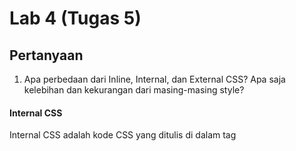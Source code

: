 # Lab 4 (Tugas 5)

## Pertanyaan

1. Apa perbedaan dari Inline, Internal, dan External CSS? Apa saja kelebihan dan kekurangan dari masing-masing style?
#### Internal CSS
Internal CSS adalah kode CSS yang ditulis di dalam tag <style> dan kode HTML dituliskan di bagian atas (header) file HTML. Internal CSS dapat digunakan untuk membuat tampilan pada satu halaman website dan tidak digunakan pada halaman website yang lain.

Cara ini akan sangat cocok dipakai untuk menciptakan halaman web dengan tampilan yang berbeda. Dengan kata lain, Internal CSS ini bisa dipakai untuk menciptakan tampilan yang unik, pada setiap halaman website.

- Kelebihan:
1. Perubahan hanya terjadi pada 1 halaman
2. Class dan ID bisa digunakan oleh internal stylesheet
3. Tidak perlu meng-upload beberapa file karena HTML dan CSS bisa digunakan di file yang sama.

- Kekurangan:
1. Performa web jadi lambat, karena CSS yang berbeda-beda dapat mengakibatkan loading ulang setiap berganti halaman website.
2. Perubahan hanya terjadi pada 1 halaman – tidak efisien bila Anda ingin menggunakan CSS yang sama pada beberapa file.

#### Inline CSS
Inline CSS adalah kode CSS yang ditulis langsung pada atribut elemen HTML. Setiap elemen HTML memiliki atribut style, di situ lah inline CSS ditulis.

Cara ini kurang efisien karena setiap tag HTML yang diberikan harus memiliki style masing-masing. Anda akan lebih sulit dalam mengatur website jika hanya menggunakan inline style CSS. Sebab, Inline CSS digunakan hanya untuk mengubah satu elemen saja.

- Kelebihan:
1. Sangat membantu ketika Anda hanya ingin menguji dan melihat perubahan pada satu elemen.
2. Berguna untuk memperbaiki kode dengan cepat.
3. Proses permintaan HTTP yang lebih kecil dan proses _load website_ akan lebih cepat.

- Kekurangan:
1. Tidak efisien karena Inline style CSS hanya bisa diterapkan pada satu elemen HTML.

#### External CSS
Eksternal CSS adalah kode CSS yang ditulis terpisah dengan kode HTML Eksternal CSS ditulis di sebuah file khusus yang berekstensi .css. File eksternal CSS biasanya diletakkan setelah bagian <head> pada halaman.

Cara ini lebih sederhana dan simpel daripada menambahkan kode CSS di setiap elemen HTML yang ingin Anda atur tampilannya. 

- Kelebihan:
1. Ukuran file HTML akan menjadi lebih kecil dan struktur dari kode HTML jadi lebih rapi.
2. Loading website menjadi lebih cepat.
3. File CSS dapat digunakan di beberapa halaman website sekaligus. 

- Kekurangan:
1. Halaman akan menjadi berantakan, ketika file CSS gagal dipanggil oleh file HTML. Hal ini terjadi disebabkan karena koneksi internet yang lambat.

2. Jelaskan tag HTML5 yang kamu ketahui.

| Nama Tag | Keterangan / Kegunaan |
|---|---|
| **Basic** |   |
| `<!DOCTYPE>` | Tag untuk menentukan tipe dokumen |
| `<html>` | Tag untuk membuat sebuah dokumen HTML |
| `<title>` | Tag untuk membuat judul dari sebuah halaman |
| `<body>` | Tag untuk membuat tubuh dari sebuah halaman |
| `<h1>` to `<h6>` | Tag untuk membuat heading |
| `<p>` | Tag untuk membuat paragraf |
| `<br>` | Memasukan satu baris putus |
| `<hr>` | Tag untuk membuat perubahan dasar kata didalam isi |
| <!--...--> | Tag untuk membuat komentar |
| **Formatting** |   |
| `<acronym>` | Tag untuk membuat sebuah akronim (tidak disupport lagi di HTML5) |
| `<abbr>` | Tag untuk membuat sebuah singkatan |
| `<address>` | Tag untuk membuat kontak alamat |
| `<b>` | Tag untuk membuat huruf bercetak tebal |
| `<bdi>` | Mengisolasi bagian dari teks yang dapat diformat dalam arah yang berbeda dari teks lain di luarnya (tag baru HTML5) |
| `<bdo>` | Mengganti arah teks |
| `<big>` | Tag untuk membuat text berhuruf besar (tidak disupport lagi di HTML5) |
| `<blockquote>` | Tag untuk membuat sebuah bagian text yang dikutip dari sumber lain |
| `<center>` | Tag untuk membuat jajaran teks menjadi ditengah (tidak disupport lagi di HTML5) |
| `<cite>`| Tag untuk membuat judul karya |
| `<code>` | Tag untuk membuat potongan kode komputer di antara text |
| `<del>` | Tag untuk membuat teks yang telah dihapus dari dokumen |
| `<dfn>` | Tag untuk membuat sebuah istilah definisi |
| `<em>` | Tag untuk membuat penekanan teks (tidak disupport lagi di HTML5) |
| `<font>` | Tag untuk membuat font, warna, dan ukuran untuk teks (tidak disupport lagi di HTML5) |
| `<i>` | Tag untuk membuat sebuah bagian dari teks yang disesuaikan dengan mood |
| `<ins>` | Tag untuk membuat teks yang telah dimasukkan ke dalam dokumen |
| `<kbd>` | Tag untuk membuat input keyboard |
| `<mark>` | Tag untuk membuat teks yang disorot / ditandai (tag baru HTML5) |
| `<meter>` | Tag untuk membuat pengukuran skalar |
| `<pre>` | Tag untuk membuat teks terformat |
| `<progress>` | Memperlihatkan kemajuan tugas (tag baru HTML5) |
| `<q>` | Tag untuk membuat kutipan pendek |
| `<rp>` | Tag untuk membuat apa yang harus ditampilkan di browser yang tidak mendukung penjelasan ruby (tag baru HTML5) |
| `<rt>` | Tag untuk membuat sebuah anotasi / pengucapan karakter (untuk tipografi Asia Timur) |
| `<ruby>` | Tag untuk membuat sebuah anotasi ruby (untuk tipografi Asia Timur) (tag baru HTML5) |
| `<s>` | Tag untuk membuat teks yang tidak lagi benar |
| `<samp>` | Tag untuk membuat contoh keluaran dari program komputer |
| `<small>` | Tag untuk membuat teks kecil |
| `<strike>` | Tag untuk membuat teks yang di coret tengah (tidak disupport lagi di HTML5) |
| `<strong>` | Tag untuk membuat teks penting |
| `<sub>` | Tag untuk membuat teks subskrip (seperti dalam penulisan Zat Kimia) |
| `<sup>` | Tag untuk membuat teks superscripted (seperti dalam penulisan akar kuadrat) |
| `<time>` | Tag untuk membuat tanggal / waktu (tag baru HTML5) |
| `<tt>` | Tag untuk membuat teks teletype (tidak disupport lagi di HTML5) |
| `<u>` | Tag untuk membuat teks yang memiliki Gaya yang berbeda dari teks biasa lainnya |
| `<var>` | Tag untuk membuat sebuah variabel |
| `<wbr>` | Tag untuk membuat kemungkinan garis-putus |
| **Forms** |   |
| `<form>` | Tag untuk membuat sebuah form HTML untuk input pengguna |
| `<input>` | Tag untuk membuat sebuah kontrol input |
| `<textarea>` | Tag untuk membuat sebuah kontrol input multibaris (text area) |
| `<button>` | Tag untuk membuat sebuah tombol yang dapat diklik |
| `<select>` | Tag untuk membuat sebuah daftar drop-down |
| `<optgroup>` | Tag untuk membuat sebuah kelompok pilihan yang terkait dalam daftar drop-down |
| `<option>` | Tag untuk membuat pilihan dalam daftar drop-down |
| `<label>` | Tag untuk membuat sebuah label untuk sebuah elemen `<input>` |
| `<fieldset>` | Grup unsur terkait dalam bentuk |
| `<legend>` | Tag untuk membuat sebuah caption untuk sebuah elemen `<fieldset>`, `<figure>`, atau `<details>` |
| `<datalist>` | Menentukan daftar pilihan yang telah ditetapkan untuk kontrol input (tag baru HTML5) |
| `<keygen>` | Tag untuk membuat key-pair generator kolom input (tag baru HTML5) |
| `<output>` | Tag untuk membuat hasil penghitungan (tag baru HTML5) |
| **Frames** |   |
| `<frame>` | Tag untuk membuat sebuah window (bingkai) dalam sebuah frameset (tidak disupport lagi di HTML5) |
| `<frameset>` | Tag untuk membuat satu set bingkai (tidak disupport lagi di HTML5) |
| `<noframes>` | Tag untuk membuat sebuah konten alternatif untuk pengguna yang tidak mendukung frame (tidak disupport lagi di HTML5) |
| `<iframe>` | Tag untuk membuat sebuah bingkai |
| **Images** |   |
| `<img>` | Tag untuk membuat gambar |
| `<map>` | Tag untuk membuat gambar-peta |
| `<area>` | Tag untuk membuat area dalam gambar-peta |
| `<canvas>` | Digunakan untuk menggambar grafik, melalui scripting (JavaScript ) (tag baru HTML5) |
| `<figcaption>` | Tag untuk membuat sebuah caption untuk elemen <figure> (tag baru HTML5) |
| `<figure>` | Menentukan konten mandiri (tag baru HTML5) |
| **Audio/Video** |   |
| `<audio>` | Tag untuk membuat isi suara (tag baru HTML5) |
| `<source>` | Tag untuk membuat sumber beberapa media untuk elemen media (<video> dan <audio>) (tag baru HTML5) |
| `<track>` | Tag untuk membuat trek teks untuk elemen media (<video> dan <audio>) (tag baru HTML5) |
| `<video>` | Tag untuk membuat sebuah video atau film (tag baru HTML5) |
| **Links** |   |
| `<a>` | Tag untuk membuat hyperlink |
| `<link>` | Tag untuk membuat hubungan antara dokumen dan sumber daya eksternal (paling sering digunakan untuk link ke style sheet) |
| `<nav>` | Tag untuk membuat navigasi link (tag baru HTML5) |
| **Lists** |   |
| `<ul>` | Tag untuk membuat daftar dengan selain nomor |
| `<ol>` | Tag untuk membuat daftar dengan nomor |
| `<li>` | Tag untuk membuat sebuah item daftar |
| `<dir>` | Tag untuk membuat sebuah daftar direktori (tidak disupport lagi di HTML5) |
| `<dl>` | Tag untuk membuat sebuah daftar definisi |
| `<dt>` | Tag untuk membuat istilah (item) dalam daftar definisi |
| `<dd>` | Defines a description of an item in a definition list |
| `<menu>` | Tag untuk membuat deskripsi dari item dalam daftar definisi |
| `<command>` | Tag untuk membuat sebuah tombol perintah bahwa seorang pengguna dapat meminta (tag baru HTML5) |
| **Tables** |   |
| `<table>` | Tag untuk membuat tabel |
| `<caption>` | Tag untuk membuat sebuah caption tabel |
| `<th>` | Tag untuk membuat sebuah sel header tabel |
| `<tr>` | Tag untuk membuat baris dalam sebuah tabel |
| `<td>` | Tag untuk membuat sel dalam sebuah tabel |
| `<thead>` | Mengelompokan isi header dalam sebuah tabel |
| `<tbody>` | Mengelompokanisi tubuh dalam sebuah tabel |
| `<tfoot>` | Mengelompokan isi footer dalam sebuah tabel |
| `<col>` | Menentukan properti kolom untuk setiap kolom dalam elemen <colgroup> |
| `<colgroup>` | Menentukan kelompok dari satu atau lebih kolom dalam sebuah tabel untuk diformat |
| **Style/Sections** |   |
| `<style>` | Tag untuk membuat informasi style untuk dokumen |
| `<div>` | Tag untuk membuat sebuah bagian dalam dokumen |
| `<span>` | Tag untuk membuat sebuah bagian dalam dokumen |
| `<header>` | Tag untuk membuat sebuah header untuk dokumen atau bagian (tag baru HTML5) |
| `<footer>` | Tag untuk membuat footer untuk dokumen atau bagian (tag baru HTML5) |
| `<hgroup>` | Pengelompokan elemen heading (<h1> sampai <h6>) (tag baru HTML5) |
| `<section>` | Tag untuk membuat bagian dalam dokumen (tag baru HTML5) |
| `<article>` | Tag untuk membuat sebuah artikel (tag baru HTML5) |
| `<aside>` | Tag untuk membuat konten lain selain dari konten halaman (tag baru HTML5) |
| `<details>` | Tag untuk membuat rincian tambahan yang pengguna dapat lihat atau sembunyikan (tag baru HTML5) |
| `<dialog>` | Tag untuk membuat sebuah kotak dialog atau jendela (tag baru HTML5) |
| `<summary>` | Tag untuk membuat sebuah judul terlihat untuk elemen <detil> (tag baru HTML5) |
| **Meta Info** |   |
| `<head>` | Tag untuk membuat informasi tentang dokumen |
| `<meta>` | Tag untuk membuat metadata tentang dokumen HTML |
| `<base>` | Menentukan URL dasar / target untuk semua URL relatif dalam dokumen |
| `<basefont>` | Menentukan standar warna, ukuran, dan font untuk semua teks dalam dokumen (tidak disupport lagi di HTML5) |
| **Programming** |   |
| `<script>` | Tag untuk membuat script di sisi klien |
| `<noscript>` | Tag untuk membuat sebuah konten alternatif bagi pengguna yang tidak mendukung script di sisi klien |
| `<applet>` | Tag untuk membuat sebuah java applet yang ditanam (tidak disupport lagi di HTML5) |
| `<embed>` | Tag untuk membuat sebuah wadah untuk aplikasi eksternal (non-HTML) (tag baru HTML5) |
| `<object>` | Tag untuk membuat sebuah objek yang ditanam |
| `<param>` | Tag untuk membuat sebuah parameter untuk objek |

3. Jelaskan tipe-tipe CSS selector yang kamu ketahui.
Ada 6 macam selektor di CSS:

1. Selektor Tag
Selektor Tag disbut juga Type Selector. Selektor ini akan memilih elemen berdasarkan nama tag.
Contoh:
```bash
p {
    color: red;
}
```
Artinya: Pilih semua elemen <p> lalu atur warna teksnya menjadi merah.

2. Selektor Class
Selektor class adalah selektor yang memilih elemen berdasarkan nama class yang diberikan. Selektor class dibuat dengan tanda titik di depannya.
Contoh:
```bash
.red {
  color: white;
  background: red;
  padding: 5px;
}
```
Kita memiliki selektor class beranam .pink. Nah cara menggunakan selektor ini di HTML adalah dengan menambahkan atribut class di dalamnya.

3. Selektor ID
Selektor ID hampir sama dengan class. Bedanya, ID bersifat unik. Hanya boleh digunakan oleh satu elemen saja.
Selektor ID ditandai dengan tanda pagar (#) di depannya.
Contoh:
```bash
#header {
    background: teal;
    color: white;
    height: 100px;
    padding: 50px;
}
```

4. Selektor Atribut
Selektor atribut adalah selektor yang memilik elemen berdasarkan atribut. Selektor ini hampir sama seperti selektor Tag.
Contoh selektor Atribut:
```bash
input[type=text] {
    background: none;
    color: cyan;
    padding: 10px;
    border: 1px solid cyan;
}
```
Artinya kita akan memilih semua elemen <input> yang memiliki atribut type='text'.

5. Selektor Universal
Selektor universal adalah selektor yang digunakan untuk menyeleksi semua elemen pada jangkaua (scope) tertentu.
Contoh:
```bash
* {
    border: 1px solid grey;
}
```
Artinya semua elemen akan memiliki garis solid dengan ukuran 1px dan berwarna grey.
Selektor universal bisanya digunakan untuk me-reset CSS. Pada halaman HTML, ada beberapa CSS bawaan browser seperti padding dan margin pada elemen tertentu. Reset bertujuan untuk menghilangkan padding dan margin tersebut.

6. Selektor Pseudo
Pseudo selektor adalah selektor untuk memilih elemen semu seperti state pada elemen, elemen before dan after, elemen ganjil, dan sebagainya.
Ada dua macam pseudo selektor:
- pseudo-class selektor untuk state elemen;
Pseudo-class adalah selektor untuk memilih state pada elemen.
Contohnya seperti elemen saat diklik, saat fokus, saat disentuh, dan lain sebagainya.
Contoh:
```bash
a:hover {
  color: green;
}
```
Kita akan memberikan warna hijau pada elemen <a> saat dia di-hover atau disentuh pointer.

- pseudo-element selektor untuk elemen semu di HTML.
Contoh:
```bash
p::first-line {
  color: magenta;
}
```
Selektor pseudo-element menggunakan tanda titik dua ganda (::) sedangkan pseudo-class pakai satu titik dua (:).

4. Jelaskan bagaimana cara kamu mengimplementasikan checklist di atas.

- Melakukan kustomisasi template HTML, menggunakan _CSS framework_ yaitu Bootstrap. Dilakukan dengan mengimpor link Bootstrap ke dalam template HTML.

- Untuk mengkostumisasi halaman login dan register diperlukan pembuatan `forms.py` agar dapat mengubah mengubah `UserCreationForm` dan `AuthenticationForm` menjadi seperti yang diinginkan.

- Kustomisasi halaman todo list menggunakan card dari Bootstrap dengan penambahan sub-bagian pada template HTML.
Kode penambahan card pada `todolist.html`:
```bash
<div class="card text-white bg-dark mb-3" style="max-width: 18rem">
    <div class="card-header">{{todo.date}}</div>
        <div class="card-body">
            <h5 class="card-title">{{todo.title}}</h5>
            <p class="card-text">{{todo.description}}</p>
        </div>
    </div>
```

- Membuat halaman menjadi responsive dengan mengimpor JS Bootstrap pada bagian bawah body template HTML. Dapat terlihat pada tombol toggle navbar yang menjadi _collapsing_ saat berada pada layar atau resolusi yang berbeda dan perangkat yang berbeda.